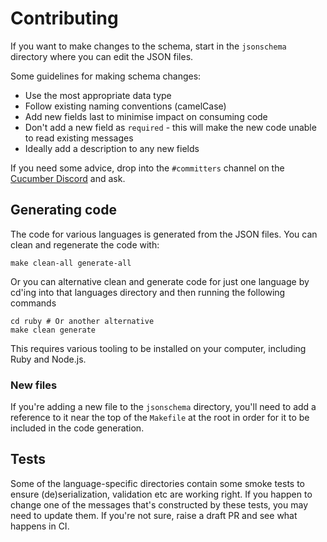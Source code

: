 # Contributing

If you want to make changes to the schema, start in the `jsonschema` directory where you can edit the JSON files.

Some guidelines for making schema changes:

- Use the most appropriate data type
- Follow existing naming conventions (camelCase)
- Add new fields last to minimise impact on consuming code
- Don't add a new field as `required` - this will make the new code unable to read existing messages
- Ideally add a description to any new fields

If you need some advice, drop into the `#committers` channel on the [Cucumber Discord](https://cucumber.io/docs/community/get-in-touch#discord) and ask.

## Generating code

The code for various languages is generated from the JSON files. You can clean and regenerate the code with:

```shell
make clean-all generate-all
```

Or you can alternative clean and generate code for just one language by cd'ing into that languages directory
and then running the following commands

```shell
cd ruby # Or another alternative
make clean generate
```

This requires various tooling to be installed on your computer, including Ruby and Node.js.

### New files

If you're adding a new file to the `jsonschema` directory, you'll need to add a reference to it near the top of the `Makefile`
at the root in order for it to be included in the code generation.

## Tests

Some of the language-specific directories contain some smoke tests to ensure (de)serialization, validation etc
are working right. If you happen to change one of the messages that's constructed by these tests, you may
need to update them. If you're not sure, raise a draft PR and see what happens in CI.
